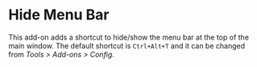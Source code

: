 # Hide Menu Bar

This add-on adds a shortcut to hide/show the menu bar at the top of the main window.
The default shortcut is `Ctrl+Alt+T` and it can be changed from _Tools > Add-ons > Config_.



